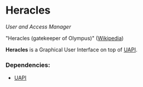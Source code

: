 Heracles
========

*User and Access Manager*

"Heracles (gatekeeper of Olympus)" ([Wikipedia](http://en.wikipedia.org/wiki/Heracles))

**Heracles** is a Graphical User Interface on top of [UAPI](https://github.com/sentfanwyaerda/UAPI).

### Dependencies:
- [UAPI](https://github.com/sentfanwyaerda/UAPI)
